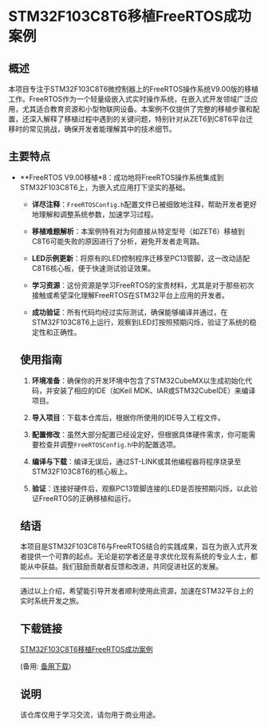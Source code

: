 # STM32F103C8T6移植FreeRTOS成功案例

## 概述

本项目专注于STM32F103C8T6微控制器上的FreeRTOS操作系统V9.00版的移植工作。FreeRTOS作为一个轻量级嵌入式实时操作系统，在嵌入式开发领域广泛应用，尤其适合教育资源和小型物联网设备。本案例不仅提供了完整的移植步骤和配置，还深入解释了移植过程中遇到的关键问题，特别针对从ZET6到C8T6平台迁移时的常见挑战，确保开发者能理解其中的技术细节。

## 主要特点

- **FreeRTOS V9.00移植*8：成功地将FreeRTOS操作系统集成到STM32F103C8T6上，为嵌入式应用打下坚实的基础。

  - **详尽注释**：`FreeRTOSConfig.h`配置文件已被细致地注释，帮助开发者更好地理解和调整系统参数，加速学习过程。

  - **移植难题解析**：本案例特有对为何直接从特定型号（如ZET6）移植到C8T6可能失败的原因进行了分析，避免开发者走弯路。

  - **LED示例更新**：将原有的LED控制程序迁移至PC13管脚，这一改动适配C8T6核心板，便于快速测试验证效果。

  - **学习资源**：这份资源是学习FreeRTOS的宝贵材料，尤其是对于那些初次接触或希望深化理解FreeRTOS在STM32平台上应用的开发者。

  - **成功验证**：所有代码均经过实际测试，确保能够编译并通过，在STM32F103C8T6上运行，观察到LED灯按照预期闪烁，验证了系统的稳定性和正确性。

  ## 使用指南

  1. **环境准备**：确保你的开发环境中包含了STM32CubeMX以生成初始化代码，并安装了相应的IDE（如Keil MDK、IAR或STM32CubeIDE）来编译项目。

  2. **导入项目**：下载本仓库后，根据你所使用的IDE导入工程文件。

  3. **配置修改**：虽然大部分配置已经设定好，但根据具体硬件需求，你可能需要检查并调整`FreeRTOSConfig.h`中的配置选项。

  4. **编译与下载**：编译无误后，通过ST-LINK或其他编程器将程序烧录至STM32F103C8T6的核心板上。

  5. **验证**：连接好硬件后，观察PC13管脚连接的LED是否按预期闪烁，以此验证FreeRTOS的正确移植和运行。

  ## 结语

  本项目是STM32F103C8T6与FreeRTOS结合的实践成果，旨在为嵌入式开发者提供一个可靠的起点。无论是初学者还是寻求优化现有系统的专业人士，都能从中获益。我们鼓励贡献者反馈和改进，共同促进社区的发展。

  ---

  通过以上介绍，希望能引导开发者顺利使用此资源，加速在STM32平台上的实时系统开发之旅。

  ## 下载链接
  [STM32F103C8T6移植FreeRTOS成功案例](https://pan.quark.cn/s/e252219c5633) 

  (备用: [备用下载](https://pan.baidu.com/s/1IbQn7aSl3fKFUyiaf36SzA?pwd=1234))

  ## 说明

  该仓库仅用于学习交流，请勿用于商业用途。

